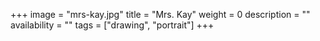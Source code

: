 +++
image = "mrs-kay.jpg"
title = "Mrs. Kay"
weight = 0
description = ""
availability = ""
tags = ["drawing", "portrait"]
+++
